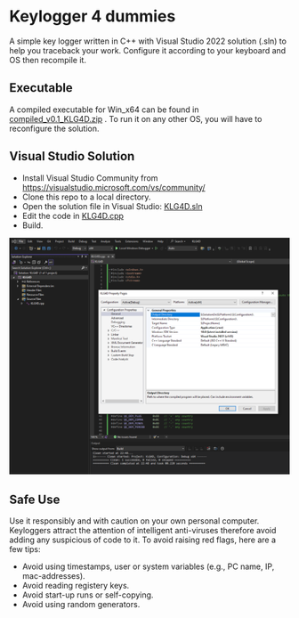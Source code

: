 # Keylogger 4 dummies
A simple key logger written in C++ with Visual Studio 2022 solution (.sln) to help you traceback your work. Configure it according to your keyboard and OS then recompile it.

## Executable
A compiled executable for Win_x64 can be found in [compiled_v0.1_KLG4D.zip](./compiled_x64_windows\compiled_v0.1_KLG4D.zip) . To run it on any other OS, you will have to reconfigure the solution.


## Visual Studio Solution
- Install Visual Studio Community from https://visualstudio.microsoft.com/vs/community/
- Clone this repo to a local directory.
- Open the solution file in Visual Studio: [KLG4D.sln](./KLG4D/KLG4D.sln) 
- Edit the code in [KLG4D.cpp](./KLG4D/KLG4D/KLG4D.cpp) 
- Build.

![VisualStudioSettings](VisualStudioSettings.PNG)


## Safe Use
Use it responsibly and with caution on your own personal computer. Keyloggers attract the attention of intelligent anti-viruses therefore avoid adding any suspicious of code to it. To avoid raising red flags, here are a few tips:
- Avoid using timestamps, user or system variables (e.g., PC name, IP, mac-addresses).
- Avoid reading registery keys.
- Avoid start-up runs or self-copying.
- Avoid using random generators.

